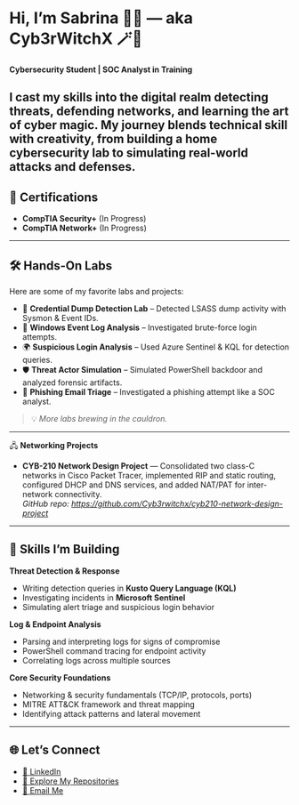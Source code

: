 # Hi, I’m Sabrina 💜✨ — aka **Cyb3rWitchX** 🪄🖤  
**Cybersecurity Student | SOC Analyst in Training**

I cast my skills into the digital realm detecting threats, defending networks, and learning the art of cyber magic. My journey blends technical skill with creativity, from building a home cybersecurity lab to simulating real-world attacks and defenses.  
---

## 📜 Certifications
- **CompTIA Security+** (In Progress)  
- **CompTIA Network+** (In Progress)  

---

## 🛠 Hands-On Labs
Here are some of my favorite labs and projects:  

- 📝 **Credential Dump Detection Lab** – Detected LSASS dump activity with Sysmon & Event IDs.  
- 🧠 **Windows Event Log Analysis** – Investigated brute-force login attempts.  
- 🌍 **Suspicious Login Analysis** – Used Azure Sentinel & KQL for detection queries.  
- 🛡 **Threat Actor Simulation** – Simulated PowerShell backdoor and analyzed forensic artifacts.  
- 📧 **Phishing Email Triage** – Investigated a phishing attempt like a SOC analyst.  

> 💡 *More labs brewing in the cauldron.*  

---

🖧 **Networking Projects**

- **CYB-210 Network Design Project** — Consolidated two class-C networks in Cisco Packet Tracer, implemented RIP and static routing, configured DHCP and DNS services, and added NAT/PAT for inter-network connectivity.  
  _GitHub repo: https://github.com/Cyb3rwitchx/cyb210-network-design-project_


---

## 🧠 Skills I’m Building
**Threat Detection & Response**  
- Writing detection queries in **Kusto Query Language (KQL)**  
- Investigating incidents in **Microsoft Sentinel**  
- Simulating alert triage and suspicious login behavior  

**Log & Endpoint Analysis**  
- Parsing and interpreting logs for signs of compromise  
- PowerShell command tracing for endpoint activity  
- Correlating logs across multiple sources  

**Core Security Foundations**  
- Networking & security fundamentals (TCP/IP, protocols, ports)  
- MITRE ATT&CK framework and threat mapping  
- Identifying attack patterns and lateral movement  

---

## 🌐 Let’s Connect
- [💼 LinkedIn](https://www.linkedin.com/)  
- [📂 Explore My Repositories](https://github.com/)  
- [📧 Email Me](mailto:youremail@example.com)  
